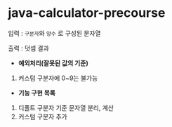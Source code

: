 # java-calculator-precourse


입력 : `구분자`와 `양수` 로 구성된 문자열

출력 : 덧셈 결과

+ **예외처리(잘못된 값의 기준)**
1. 커스텀 구분자에 0~9는 불가능


+ **기능 구현 목록**
1. 디폴트 구분자 기준 문자열 분리, 계산
2. 커스텀 구분자 추가